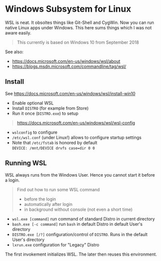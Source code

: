 # Windows Subsystem for Linux

WSL is neat.  It obsoltes things like Git-Shell and CygWin.  Now you can run native Linux apps under Windows.
This here sums things which I was not aware easily.

> This currently is based on Windows 10 from September 2018

See also:

- https://docs.microsoft.com/en-us/windows/wsl/about
- https://blogs.msdn.microsoft.com/commandline/tag/wsl/

## Install

See https://docs.microsoft.com/en-us/windows/wsl/install-win10

- Enable optional WSL
- Install `DISTRO` (for example from Store)
- Run it once (`DISTRO.exe`) to setup

> https://docs.microsoft.com/en-us/windows/wsl/wsl-config

- `wslconfig` to configure
- `/etc/wsl.conf` (under Linux!) allows to configure startup settings
- Note that `/etc/fstab` is honored by default  
  `DEVICE: /mnt/DEVICE drvfs case=dir 0 0`

## Running WSL

WSL always runs from the Windows User.  Hence you cannot start it before a login.

> Find out how to run some WSL command
> - before the login
> - automatically after login
> - in background without console (not even a short time)

- `wsl.exe [command]` run command of standard Distro in current directory
- `bash.exe [-c command]` run `bash` in default Distro in default User's directory
- `DISTRO.exe [/?]` configuration/control of `DISTRO`.  Runs in the default User's directory
- `lxrun.exe` configuration for "Legacy" Distro

The first invokement initializes WSL.  The later then reuses this environment.
